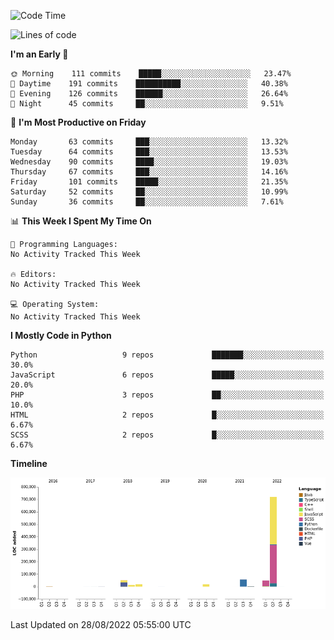 <!--START_SECTION:waka-->
![Code Time](http://img.shields.io/badge/Code%20Time-1%2C819%20hrs%205%20mins-blue)

![Lines of code](https://img.shields.io/badge/From%20Hello%20World%20I%27ve%20Written-929%20Thousand%20lines%20of%20code-blue)

**I'm an Early 🐤** 

```text
🌞 Morning    111 commits    █████░░░░░░░░░░░░░░░░░░░░   23.47% 
🌆 Daytime    191 commits    ██████████░░░░░░░░░░░░░░░   40.38% 
🌃 Evening    126 commits    ██████░░░░░░░░░░░░░░░░░░░   26.64% 
🌙 Night      45 commits     ██░░░░░░░░░░░░░░░░░░░░░░░   9.51%

```
📅 **I'm Most Productive on Friday** 

```text
Monday       63 commits     ███░░░░░░░░░░░░░░░░░░░░░░   13.32% 
Tuesday      64 commits     ███░░░░░░░░░░░░░░░░░░░░░░   13.53% 
Wednesday    90 commits     ████░░░░░░░░░░░░░░░░░░░░░   19.03% 
Thursday     67 commits     ███░░░░░░░░░░░░░░░░░░░░░░   14.16% 
Friday       101 commits    █████░░░░░░░░░░░░░░░░░░░░   21.35% 
Saturday     52 commits     ██░░░░░░░░░░░░░░░░░░░░░░░   10.99% 
Sunday       36 commits     ██░░░░░░░░░░░░░░░░░░░░░░░   7.61%

```


📊 **This Week I Spent My Time On** 

```text
💬 Programming Languages: 
No Activity Tracked This Week

🔥 Editors: 
No Activity Tracked This Week

💻 Operating System: 
No Activity Tracked This Week

```

**I Mostly Code in Python** 

```text
Python                   9 repos             ███████░░░░░░░░░░░░░░░░░░   30.0% 
JavaScript               6 repos             █████░░░░░░░░░░░░░░░░░░░░   20.0% 
PHP                      3 repos             ██░░░░░░░░░░░░░░░░░░░░░░░   10.0% 
HTML                     2 repos             █░░░░░░░░░░░░░░░░░░░░░░░░   6.67% 
SCSS                     2 repos             █░░░░░░░░░░░░░░░░░░░░░░░░   6.67%

```


**Timeline**

![Chart not found](https://raw.githubusercontent.com/telesoho/telesoho/master/charts/bar_graph.png) 


 Last Updated on 28/08/2022 05:55:00 UTC
<!--END_SECTION:waka-->


<!--
**telesoho/telesoho** is a ✨ _special_ ✨ repository because its `README.md` (this file) appears on your GitHub profile.

Here are some ideas to get you started:

- 🔭 I’m currently working on ...
- 🌱 I’m currently learning ...
- 👯 I’m looking to collaborate on ...
- 🤔 I’m looking for help with ...
- 💬 Ask me about ...
- 📫 How to reach me: ...
- 😄 Pronouns: ...
- ⚡ Fun fact: ...
-->
